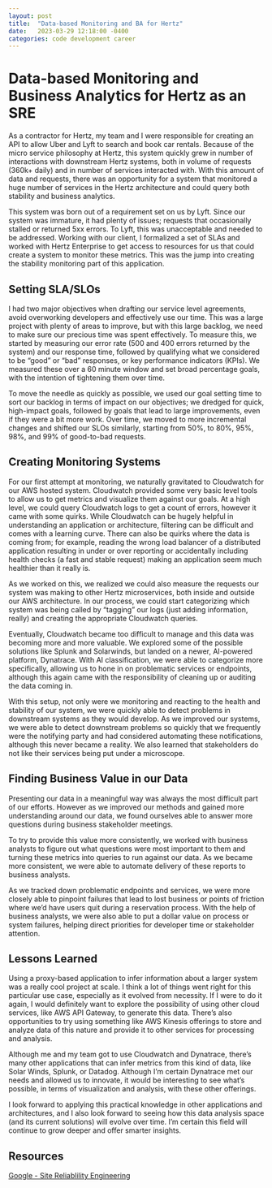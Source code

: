 ```yaml
---
layout: post
title:  "Data-based Monitoring and BA for Hertz"
date:   2023-03-29 12:18:00 -0400
categories: code development career
---
```


# Data-based Monitoring and Business Analytics for Hertz as an SRE

As a contractor for Hertz, my team and I were responsible for creating an API to allow Uber and Lyft to search and book car rentals. Because of the micro service philosophy at Hertz, this system quickly grew in number of interactions with downstream Hertz systems, both in volume of requests (360k+ daily) and in number of services interacted with. With this amount of data and requests, there was an opportunity for a system that monitored a huge number of services in the Hertz architecture and could query both stability and business analytics.

This system was born out of a requirement set on us by Lyft. Since our system was immature, it had plenty of issues; requests that occasionally stalled or returned 5xx errors. To Lyft, this was unacceptable and needed to be addressed. Working with our client, I formalized a set of SLAs and worked with Hertz Enterprise to get access to resources for us that could create a system to monitor these metrics. This was the jump into creating the stability monitoring part of this application.

## Setting SLA/SLOs

I had two major objectives when drafting our service level agreements, avoid overworking developers and effectively use our time. This was a large project with plenty of areas to improve, but with this large backlog, we need to make sure our precious time was spent effectively. To measure this, we started by measuring our error rate (500 and 400 errors returned by the system) and our response time, followed by qualifying what we considered to be “good” or “bad” responses, or key performance indicators (KPIs). We measured these over a 60 minute window and set broad percentage goals, with the intention of tightening them over time. 

To move the needle as quickly as possible, we used our goal setting time to sort our backlog in terms of impact on our objectives; we dredged for quick, high-impact goals, followed by goals that lead to large improvements, even if they were a bit more work. Over time, we moved to more incremental changes and shifted our SLOs similarly, starting from 50%, to 80%, 95%, 98%, and 99% of good-to-bad requests.

## Creating Monitoring Systems

For our first attempt at monitoring, we naturally gravitated to Cloudwatch for our AWS hosted system. Cloudwatch provided some very basic level tools to allow us to get metrics and visualize them against our goals. At a high level, we could query Cloudwatch logs to get a count of errors, however it came with some quirks. While Cloudwatch can be hugely helpful in understanding an application or architecture, filtering can be difficult and comes with a learning curve. There can also be quirks where the data is coming from; for example, reading the wrong load balancer of a distributed application resulting in under or over reporting or accidentally including health checks (a fast and stable request) making an application seem much healthier than it really is.

As we worked on this, we realized we could also measure the requests our system was making to other Hertz microservices, both inside and outside our AWS architecture. In our process, we could start categorizing which system was being called by “tagging” our logs (just adding information, really) and creating the appropriate Cloudwatch queries.

Eventually, Cloudwatch became too difficult to manage and this data was becoming more and more valuable. We explored some of the possible solutions like Splunk and Solarwinds, but landed on a newer, AI-powered platform, Dynatrace. With AI classification, we were able to categorize more specifically, allowing us to hone in on problematic services or endpoints, although this again came with the responsibility of cleaning up or auditing the data coming in. 

With this setup, not only were we monitoring and reacting to the health and stability of our system, we were quickly able to detect problems in downstream systems as they would develop. As we improved our systems, we were able to detect downstream problems so quickly that we frequently were the notifying party and had considered automating these notifications, although this never became a reality. We also learned that stakeholders do not like their services being put under a microscope.

## Finding Business Value in our Data

Presenting our data in a meaningful way was always the most difficult part of our efforts. However as we improved our methods and gained more understanding around our data, we found ourselves able to answer more questions during business stakeholder meetings.

To try to provide this value more consistently, we worked with business analysts to figure out what questions were most important to them and turning these metrics into queries to run against our data. As we became more consistent, we were able to automate delivery of these reports to business analysts.

As we tracked down problematic endpoints and services, we were more closely able to pinpoint failures that lead to lost business or points of friction where we’d have users quit during a reservation process. With the help of business analysts, we were also able to put a dollar value on process or system failures, helping direct priorities for developer time or stakeholder attention.

## Lessons Learned

Using a proxy-based application to infer information about a larger system was a really cool project at scale. I think a lot of things went right for this particular use case, especially as it evolved from necessity. If I were to do it again, I would definitely want to explore the possibility of using other cloud services, like AWS API Gateway, to generate this data. There’s also opportunities to try using something like AWS Kinesis offerings to store and analyze data of this nature and provide it to other services for processing and analysis. 

Although me and my team got to use Cloudwatch and Dynatrace, there’s many other applications that can infer metrics from this kind of data, like Solar Winds, Splunk, or Datadog. Although I’m certain Dynatrace met our needs and allowed us to innovate, it would be interesting to see what’s possible, in terms of visualization and analysis, with these other offerings.

I look forward to applying this practical knowledge in other applications and architectures, and I also look forward to seeing how this data analysis space (and its current solutions) will evolve over time. I’m certain this field will continue to grow deeper and offer smarter insights.

## Resources

[Google - Site Reliablility Engineering](https://sre.google/sre-book/part-I-introduction/)